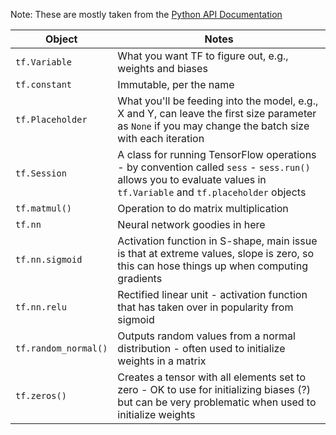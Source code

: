 


Note:  These are mostly taken from the [Python API Documentation](https://www.tensorflow.org/api_docs/python/)


| Object                          | Notes                                     |
|---------------------------------|-----------------------------------------------------------| 
| `tf.Variable`    | What you want TF to figure out, e.g., weights and biases |
| `tf.constant`    | Immutable, per the name |
| `tf.Placeholder` | What you'll be feeding into the model, e.g., X and Y, can leave the first size parameter as `None` if you may change the batch size with each iteration |
| `tf.Session` | A class for running TensorFlow operations - by convention called `sess` - `sess.run()` allows you to evaluate values in `tf.Variable` and `tf.placeholder` objects |
| `tf.matmul()` | Operation to do matrix multiplication |
| `tf.nn` | Neural network goodies in here |
| `tf.nn.sigmoid` | Activation function in S-shape, main issue is that at extreme values, slope is zero, so this can hose things up when computing gradients |
| `tf.nn.relu` | Rectified linear unit - activation function that has taken over in popularity from sigmoid |
| `tf.random_normal()` | Outputs random values from a normal distribution - often used to initialize weights in a matrix |
| `tf.zeros()` | Creates a tensor with all elements set to zero - OK to use for initializing biases (?) but can be very problematic when used to initialize weights |
